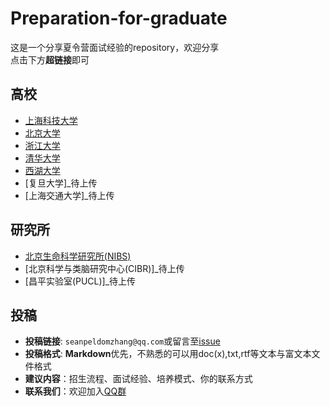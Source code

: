 # Preparation-for-graduate

这是一个分享夏令营面试经验的repository，欢迎分享  
点击下方**超链接**即可

## 高校

* [上海科技大学](https://github.com/CSUBioinformatics1801/Preparation-for-graduate/tree/main/%E4%B8%8A%E6%B5%B7%E7%A7%91%E6%8A%80%E5%A4%A7%E5%AD%A6)
* [北京大学](https://github.com/CSUBioinformatics1801/Preparation-for-graduate/tree/main/%E5%8C%97%E4%BA%AC%E5%A4%A7%E5%AD%A6)
* [浙江大学](https://github.com/CSUBioinformatics1801/Preparation-for-graduate/tree/main/%E6%B5%99%E6%B1%9F%E5%A4%A7%E5%AD%A6)
* [清华大学](https://github.com/CSUBioinformatics1801/Preparation-for-graduate/tree/main/%E6%B8%85%E5%8D%8E%E5%A4%A7%E5%AD%A6)
* [西湖大学](https://github.com/CSUBioinformatics1801/Preparation-for-graduate/tree/main/%E8%A5%BF%E6%B9%96%E5%A4%A7%E5%AD%A6)
* [复旦大学]_待上传
* [上海交通大学]_待上传

## 研究所

* [北京生命科学研究所(NIBS)](https://github.com/CSUBioinformatics1801/Preparation-for-graduate/tree/main/%E5%8C%97%E4%BA%AC%E7%94%9F%E5%91%BD%E7%A7%91%E5%AD%A6%E7%A0%94%E7%A9%B6%E6%89%80)
* [北京科学与类脑研究中心(CIBR)]_待上传
* [昌平实验室(PUCL)]_待上传

## 投稿

* **投稿链接**: `seanpeldomzhang@qq.com`或留言至[issue](https://github.com/CSUBioinformatics1801/Preparation-for-graduate/issues)
* **投稿格式**: **Markdown**优先，不熟悉的可以用doc(x),txt,rtf等文本与富文本文件格式
* **建议内容**：招生流程、面试经验、培养模式、你的联系方式
* **联系我们**：欢迎加入[QQ群](https://jq.qq.com/?_wv=1027&k=Y2XDaFYL)